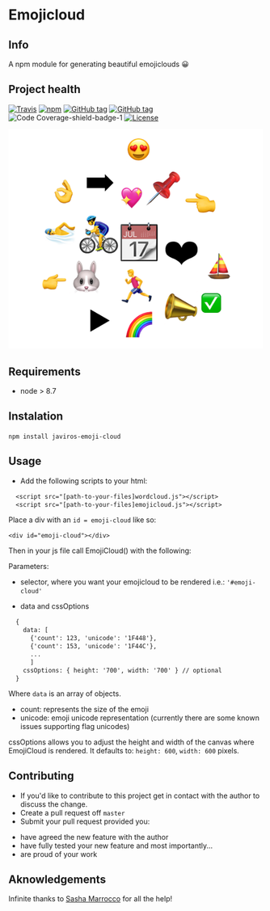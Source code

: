 
# Emojicloud

## Info
A npm module for generating beautiful emojiclouds 😀

## Project health

[![Travis](https://img.shields.io/travis/javiros/emoji-cloud.svg)](https://travis-ci.org/javiros/emoji-cloud)
[![npm](https://img.shields.io/npm/dt/javiros-emoji-cloud.svg)](https://www.npmjs.com/package/javiros-emoji-cloud)
[![GitHub tag](https://img.shields.io/github/tag/javiros/emoji-cloud.svg)]()
[![GitHub tag](https://img.shields.io/github/last-commit/javiros/emoji-cloud/master.svg?label=last%20deployed)]()
![Code Coverage-shield-badge-1](https://img.shields.io/badge/Code%20Coverage-100%25-brightgreen.svg)
[![License](http://img.shields.io/badge/license-MIT-blue.svg)](LICENSE)

![emoji-cloud](https://github.com/javiros/emoji-cloud/blob/master/emoji-cloud.png?raw=true)

## Requirements
* node > 8.7

## Instalation

`npm install javiros-emoji-cloud`

## Usage

* Add the following scripts to your html:

```
  <script src="[path-to-your-files]wordcloud.js"></script>
  <script src="[path-to-your-files]emojicloud.js"></script>
```

Place a div with an `id = emoji-cloud` like so:

```
<div id="emoji-cloud"></div>
```

Then in your js file call EmojiCloud() with the following:

 Parameters:

- selector, where you want your emojicloud to be rendered i.e.: `'#emoji-cloud'`

- data and cssOptions

```
  {
    data: [
      {'count': 123, 'unicode': '1F448'},
      {'count': 153, 'unicode': '1F44C'},
      ...
      ]
    cssOptions: { height: '700', width: '700' } // optional
  }
```

Where `data` is an array of objects.
  - count: represents the size of the emoji
  - unicode: emoji unicode representation (currently there are some known issues supporting flag unicodes)


cssOptions allows you to adjust the height and width of the canvas where EmojiCloud is rendered. It defaults to: `height: 600`, `width: 600` pixels.

## Contributing

* If you'd like to contribute to this project get in contact with the author to discuss the change.
* Create a pull request off `master`
* Submit your pull request provided you:
- have agreed the new feature with the author
- have fully tested your new feature and most importantly...
- are proud of your work

## Aknowledgements

Infinite thanks to [Sasha Marrocco](https://github.com/SashaMarrocco) for all the help!

